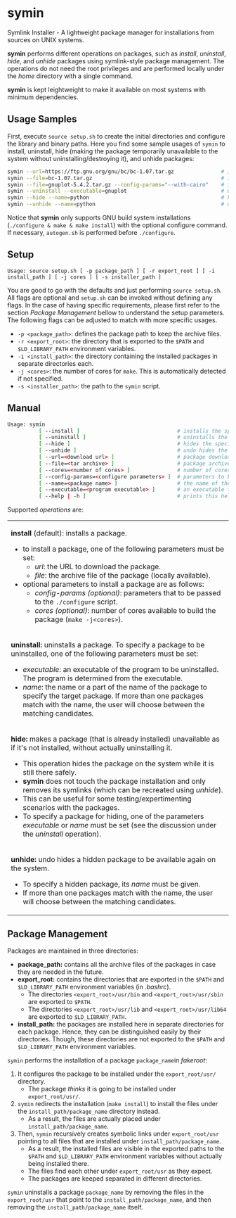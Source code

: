 # symin
Symlink Installer - A lightweight package manager for installations from sources on UNIX systems. 

**symin** performs different operations on packages, such as *install*, *uninstall*, *hide*, and *unhide* packages using symlink-style package management.
The operations do not need the root privileges and are performed locally under the *home* directory with a single command. 

**symin** is kept leightweight to make it available on most systems with minimum dependencies. 

## Usage Samples
First, execute `source setup.sh` to create the initial directories and configure the library and binary paths. 
Here you find some sample usages of `symin` to install, uninstall, hide (making the package temporarily unavailable to the system without uninstalling/destroying it), and unhide packages:
```bash
symin --url=https://ftp.gnu.org/gnu/bc/bc-1.07.tar.gz               # install from the URL (archive will be downloaded)
symin --file=bc-1.07.tar.gz                                         # install from the archive file (archive file should be available)
symin --file=gnuplot-5.4.2.tar.gz --config-params="--with-cairo"    # install from the archive and setting the configure parameters
symin --uninstall --executable=gnuplot                              # uninstall the gnuplot program (program identified by its executable)
symin --hide --name=python                                          # hides python3 without actually uninstalling it
symin --unhide --name=python                                        # undo hide a hidden application by its qualified name  
```

Notice that **symin** only supports GNU build system installations (`./configure & make & make install`) with the optional configure command. If necessary, `autogen.sh` is performed before `./configure`.


## Setup

`Usage: source setup.sh [ -p package_path ] [ -r export_root ] [ -i install_path ] [ -j cores ] [ -s installer_path ]`

You are good to go with the defaults and just performing `source setup.sh`. All flags are optional and `setup.sh` can be invoked without defining any flags. In the case of having specific requirements, please first refer to the section *Package Management* bellow to understand the setup parameters. The following flags can be adjusted to match with more specific usages. 
- `-p <package_path>`: defines the package path to keep the archive files.
- `-r <export_root>`: the directory that is exported to the `$PATH` and `$LD_LIBRARY_PATH` environment variables.
- `-i <install_path>`: the directory containing the installed packages in separate directories each.
- `-j <cores>`: the number of cores for `make`. This is automatically detected if not specified.
- `-s <installer_path>`: the path to the `symin` script.

## Manual

```bash
Usage: symin
          [ --install ]                               # installs the specified package (default behavior)
          [ --uninstall ]                             # uninstalls the specified package
          [ --hide ]                                  # hides the specified package as if it is not installed
          [ --unhide ]                                # undo hides the specified package
          [ --url=<download url> ]                    # package download URL
          [ --file=<tar archive> ]                    # package archive file name
          [ --cores=<number of cores> ]               # number of cores to use for build
          [ --config-params=<configure parameters> ]  # parameters to be passed to ./configure
          [ --name=<package name> ]                   # the name of the package (or a part of its name)
          [ --executable=<program executable> ]       # an executable to specify a program for uninstall or hide
          [ --help | -h ]                             # prints this help message
 ```

Supported *operations* are:
<table>
<tr> 
<td>
                    
**install** (default): 
installs a package.<br>
  - to install a package, one of the following parameters must be set:<br>
    - *url*: the URL to download the package.<br>
    - *file*: the archive file of the package (locally available).<br>
  - optional parameters to install a package are as follows:<br>
    - *config-params* *(optional)*: parameters that to be passed to the `./configure` script.<br>
    - *cores* *(optional)*: number of cores available to build the package (`make -j<cores>`).
              
</td>
</tr>
<tr>
<td>

**uninstall:** 
uninstalls a package. To specify a package to be uninstalled, one of the following parameters must be set:
  - *executable*: an executable of the program to be uninstalled. The program is determined from the executable.
  - *name*: the name or a part of the name of the package to specify the target package. If more than one packages match with the name, the user will choose between the matching candidates.
          
</td>
</tr>
<tr> 
<td>
                    
**hide:**
makes a package (that is already installed) unavailable as if it's not installed, without actually uninstalling it. 
          
  - This operation hides the package on the system while it is still there safely. 
  - **symin** does not touch the package installation and only removes its symlinks (which can be recreated using *unhide*). 
  - This can be useful for some testing/expertimenting scenarios with the packages. 
  - To specify a package for hiding, one of the parameters *executable* or *name* must be set (see the discussion under the *uninstall* operation).
                    
</td>
</tr>
<tr>
<td>
                    
**unhide:** 
undo hides a hidden package to be available again on the system. 
  - To specify a hidden package, its *name* must be given. 
  - If more than one packages match with the name, the user will choose between the matching candidates. 
                    
</td>
</tr>
</table>

## Package Management

Packages are maintained in three directories:
- **package_path:** contains all the archive files of the packages in case they are needed in the future.
- **export_root:** contains the directories that are exported in the `$PATH` and `$LD_LIBRARY_PATH` environment variables (in _.bashrc_).
  - The directories `<export_root>/usr/bin` and `<export_root>/usr/sbin` are exported to `$PATH`. 
  - The directories `<export_root>/usr/lib` and `<export_root>/usr/lib64` are exported to `$LD_LIBRARY_PATH`. 
- **install_path:** the packages are installed here in separate directories for each package. Hence, they can be distinguished easily by their directories. Though, these directories are not exported to the `$PATH` and `$LD_LIBRARY_PATH` environment variables.

`symin` performs the installation of a package `package_name`in _fakeroot_: 
1. It configures the package to be installed under the `export_root/usr/` directory. 
    - The package _thinks_ it is going to be installed under `export_root/usr/`.
3. `symin` redirects the installation (`make install`) to install the files under the `install_path/package_name` directory instead. 
    - As a result, the files are actually placed under `install_path/package_name`.
4. Then, `symin` recursively creates symbolic links under `export_root/usr` pointing to all files that are installed under `install_path/package_name`. 
    - As a result, the installed files are visible in the exported paths to the `$PATH` and `$LD_LIBRARY_PATH` environment variables without actually being installed there. 
    - The files find each other under `export_root/usr` as they expect.
    - The packages are keeped separated in different directories. 

`symin` uninstalls a package `package_name` by removing the files in the `export_root/usr` that point to the `install_path/package_name`, and then removing the `install_path/package_name` itself.
